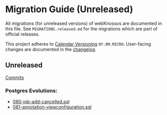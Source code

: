 # Migration Guide (Unreleased)
All migrations (for unreleased versions) of webKnossos are documented in this file.
See `MIGRATIONS.released.md` for the migrations which are part of official releases.

This project adheres to [Calendar Versioning](http://calver.org/) `0Y.0M.MICRO`.
User-facing changes are documented in the [changelog](CHANGELOG.released.md).

## Unreleased
[Commits](https://github.com/scalableminds/webknossos/compare/22.01.0...HEAD)

### Postgres Evolutions:
- [080-job-add-cancelled.sql](conf/evolutions/080-job-add-cancelled.sql)
- [081-annotation-viewconfiguration.sql](conf/evolutions/081-annotation-viewconfiguration.sql)
